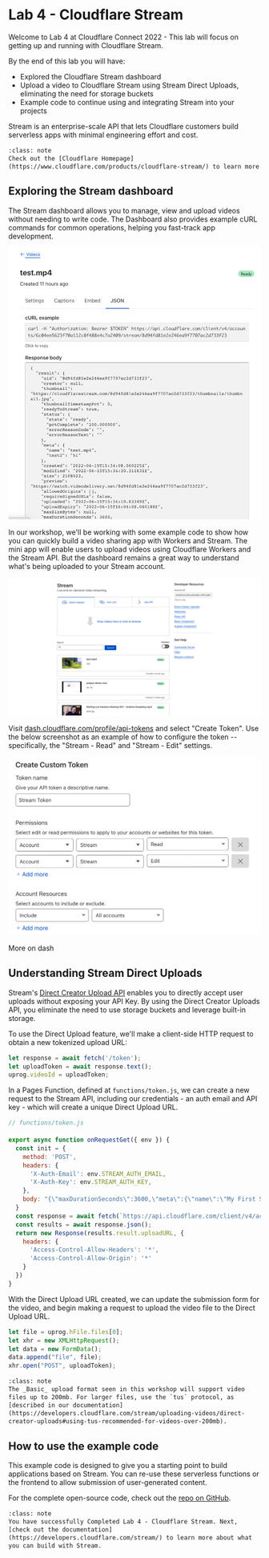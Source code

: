 # Lab 4 - Cloudflare Stream

Welcome to Lab 4 at Cloudflare Connect 2022 - This lab will focus on getting up and running with Cloudflare Stream.

By the end of this lab you will have:

- Explored the Cloudflare Stream dashboard
- Upload a video to Cloudflare Stream using Stream Direct Uploads, eliminating the need for storage buckets
- Example code to continue using and integrating Stream into your projects

Stream is an enterprise-scale API that lets Cloudflare customers build serverless apps with minimal engineering effort and cost. 

```{admonition} Learn More about Cloudflare Stream!
:class: note
Check out the [Cloudflare Homepage](https://www.cloudflare.com/products/cloudflare-stream/) to learn more
```

## Exploring the Stream dashboard

The Stream dashboard allows you to manage, view and upload videos without needing to write code. The Dashboard also provides example  cURL commands for common operations, helping you fast-track app development.

![Dashboard](./screencaps/stream-demo-0.png)

In our workshop, we'll be working with some example code to show how you can quickly build a video sharing app with Workers and Stream. The mini app will enable users to upload videos using Cloudflare Workers and the Stream API. But the dashboard remains a great way to understand what's being uploaded to your Stream account.

![Stream demo](./screencaps/stream-demo-1.png)

Visit [dash.cloudflare.com/profile/api-tokens](https://dash.cloudflare.com/profile/api-tokens) and select "Create Token". Use the below screenshot as an example of how to configure the token -- specifically, the "Stream - Read" and "Stream - Edit" settings.

![Stream API Token settings](./screencaps/stream-demo-2.png)

More on dash

## Understanding Stream Direct Uploads

Stream's [Direct Creator Upload API](https://developers.cloudflare.com/stream/uploading-videos/direct-creator-uploads/) enables you to directly accept user uploads without exposing your API Key. By using the Direct Creator Uploads API, you eliminate the need to use storage buckets and leverage built-in storage. 

To use the Direct Upload feature, we'll make a client-side HTTP request to obtain a new tokenized upload URL:

```js
let response = await fetch('/token');
let uploadToken = await response.text();
uprog.videoId = uploadToken;
```

In a Pages Function, defined at `functions/token.js`, we can create a new request to the Stream API, including our credentials - an auth email and API key - which will create a unique Direct Upload URL.


```js
// functions/token.js

export async function onRequestGet({ env }) {
  const init = {
    method: 'POST',
    headers: {
      'X-Auth-Email': env.STREAM_AUTH_EMAIL,
      'X-Auth-Key': env.STREAM_AUTH_KEY,
    },
    body: "{\"maxDurationSeconds\":3600,\"meta\":{\"name\":\"My First Stream Video\",\"test2\":\"hi\"}}"
  }
  const response = await fetch(`https://api.cloudflare.com/client/v4/accounts/${env.STREAM_ACCOUNT_ID}/stream/direct_upload`, init)
  const results = await response.json();
  return new Response(results.result.uploadURL, { 
    headers: { 
      'Access-Control-Allow-Headers': '*', 
      'Access-Control-Allow-Origin': '*' 
    } 
  })
}
```

With the Direct Upload URL created, we can update the submission form for the video, and begin making a request to upload the video file to the Direct Upload URL.

```js
let file = uprog.hFile.files[0];
let xhr = new XMLHttpRequest();
let data = new FormData();
data.append("file", file);
xhr.open("POST", uploadToken);
```

```{admonition} Uploads larger than 200mb
:class: note
The _Basic_ upload format seen in this workshop will support video files up to 200mb. For larger files, use the `tus` protocol, as [described in our documentation](https://developers.cloudflare.com/stream/uploading-videos/direct-creator-uploads#using-tus-recommended-for-videos-over-200mb).
```

## How to use the example code

This example code is designed to give you a starting point to build applications based on Stream. You can re-use these serverless functions or the frontend to allow submission of user-generated content.

For the complete open-source code, check out the [repo on GitHub](https://github.com/codewithkristian/connect-stream-demo/).

```{admonition} LAB 4 COMPLETE! 
:class: note
You have successfully Completed Lab 4 - Cloudflare Stream. Next, [check out the documentation](https://developers.cloudflare.com/stream/) to learn more about what you can build with Stream.
```
